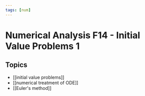 ```yaml
---
tags: [num]
---
```

# Numerical Analysis F14 - Initial Value Problems 1

## Topics
- [[initial value problems]]
- [[numerical treatment of ODE]]
- [[Euler's method]]